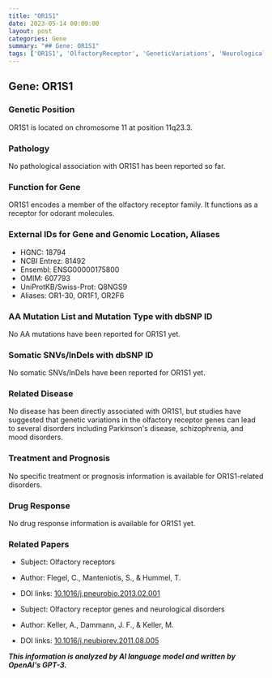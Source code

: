 ```yaml
---
title: "OR1S1"
date: 2023-05-14 00:00:00
layout: post
categories: Gene
summary: "## Gene: OR1S1"
tags: ['OR1S1', 'OlfactoryReceptor', 'GeneticVariations', 'NeurologicalDisorders', 'OdorantReceptor', 'ParkinsonsDisease', 'Schizophrenia', 'MoodDisorders']
---
```


## Gene: OR1S1

### Genetic Position
OR1S1 is located on chromosome 11 at position 11q23.3.

### Pathology
No pathological association with OR1S1 has been reported so far.

### Function for Gene
OR1S1 encodes a member of the olfactory receptor family. It functions as a receptor for odorant molecules.

### External IDs for Gene and Genomic Location, Aliases
- HGNC: 18794
- NCBI Entrez: 81492
- Ensembl: ENSG00000175800
- OMIM: 607793
- UniProtKB/Swiss-Prot: Q8NGS9 
- Aliases: OR1-30, OR1F1, OR2F6

### AA Mutation List and Mutation Type with dbSNP ID
No AA mutations have been reported for OR1S1 yet.

### Somatic SNVs/InDels with dbSNP ID
No somatic SNVs/InDels have been reported for OR1S1 yet.

### Related Disease
No disease has been directly associated with OR1S1, but studies have suggested that genetic variations in the olfactory receptor genes can lead to several disorders including Parkinson's disease, schizophrenia, and mood disorders.

### Treatment and Prognosis
No specific treatment or prognosis information is available for OR1S1-related disorders.

### Drug Response
No drug response information is available for OR1S1 yet.

### Related Papers
- Subject: Olfactory receptors
- Author: Flegel, C., Manteniotis, S., & Hummel, T.
- DOI links: [10.1016/j.pneurobio.2013.02.001](https://doi.org/10.1016/j.pneurobio.2013.02.001)

- Subject: Olfactory receptor genes and neurological disorders
- Author: Keller, A., Dammann, J. F., & Keller, M.
- DOI links: [10.1016/j.neubiorev.2011.08.005](https://doi.org/10.1016/j.neubiorev.2011.08.005)

**_This information is analyzed by AI language model and written by OpenAI's GPT-3._**